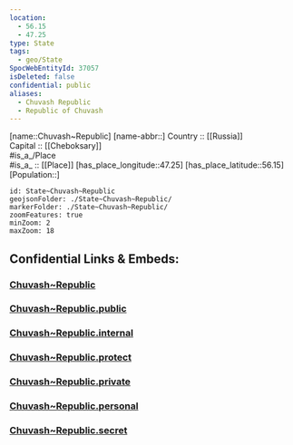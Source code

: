```yaml
---
location:
  - 56.15
  - 47.25
type: State
tags:
  - geo/State
SpocWebEntityId: 37057
isDeleted: false
confidential: public
aliases:
  - Chuvash Republic
  - Republic of Chuvash 
---
```

[name::Chuvash~Republic] 
[name-abbr::] 
Country :: [[Russia]]  
Capital :: [[Cheboksary]]  
#is_a_/Place  
#is_a_ :: [[Place]] 
[has_place_longitude::47.25] 
[has_place_latitude::56.15] 
[Population::] 



```leaflet
id: State~Chuvash~Republic
geojsonFolder: ./State~Chuvash~Republic/
markerFolder: ./State~Chuvash~Republic/
zoomFeatures: true 
minZoom: 2 
maxZoom: 18
```


## Confidential Links & Embeds: 

### [Chuvash~Republic](/_Standards/Earth/Continent/Europe/Europe~East/Russia/Russia~Volga/Chuvash~Republic.md) 

### [Chuvash~Republic.public](/_public/Earth/Continent/Europe/Europe~East/Russia/Russia~Volga/Chuvash~Republic.public.md) 

### [Chuvash~Republic.internal](/_internal/Earth/Continent/Europe/Europe~East/Russia/Russia~Volga/Chuvash~Republic.internal.md) 

### [Chuvash~Republic.protect](/_protect/Earth/Continent/Europe/Europe~East/Russia/Russia~Volga/Chuvash~Republic.protect.md) 

### [Chuvash~Republic.private](/_private/Earth/Continent/Europe/Europe~East/Russia/Russia~Volga/Chuvash~Republic.private.md) 

### [Chuvash~Republic.personal](/_personal/Earth/Continent/Europe/Europe~East/Russia/Russia~Volga/Chuvash~Republic.personal.md) 

### [Chuvash~Republic.secret](/_secret/Earth/Continent/Europe/Europe~East/Russia/Russia~Volga/Chuvash~Republic.secret.md)


